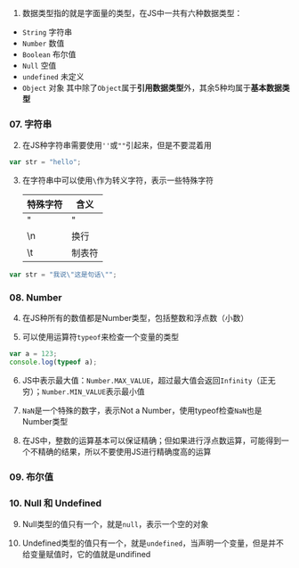 1. 数据类型指的就是字面量的类型，在JS中一共有六种数据类型：
- `String` 字符串
- `Number` 数值
- `Boolean` 布尔值
- `Null` 空值
- `undefined` 未定义
- `Object` 对象
其中除了`Object`属于**引用数据类型**外，其余5种均属于**基本数据类型**

### 07. 字符串

2. 在JS种字符串需要使用`''`或`""`引起来，但是不要混着用

```js
var str = "hello";
```

3. 在字符串中可以使用`\`作为转义字符，表示一些特殊字符

    | 特殊字符 | 含义 |
    | -- | -- |
    | \" | " |
    | \n | 换行 |
    | \t | 制表符 |

```js
var str = "我说\"这是句话\"";
```

### 08. Number
4. 在JS种所有的数值都是Number类型，包括整数和浮点数（小数）

5. 可以使用运算符`typeof`来检查一个变量的类型

```js
var a = 123;
console.log(typeof a);
```

6. JS中表示最大值：`Number.MAX_VALUE`，超过最大值会返回`Infinity`（正无穷）；`Number.MIN_VALUE`表示最小值

7. `NaN`是一个特殊的数字，表示Not a Number，使用typeof检查`NaN`也是Number类型

8. 在JS中，整数的运算基本可以保证精确；但如果进行浮点数运算，可能得到一个不精确的结果，所以不要使用JS进行精确度高的运算

### 09. 布尔值
### 10. Null 和 Undefined
9. Null类型的值只有一个，就是`null`，表示一个空的对象

10. Undefined类型的值只有一个，就是`undefined`，当声明一个变量，但是并不给变量赋值时，它的值就是undifined